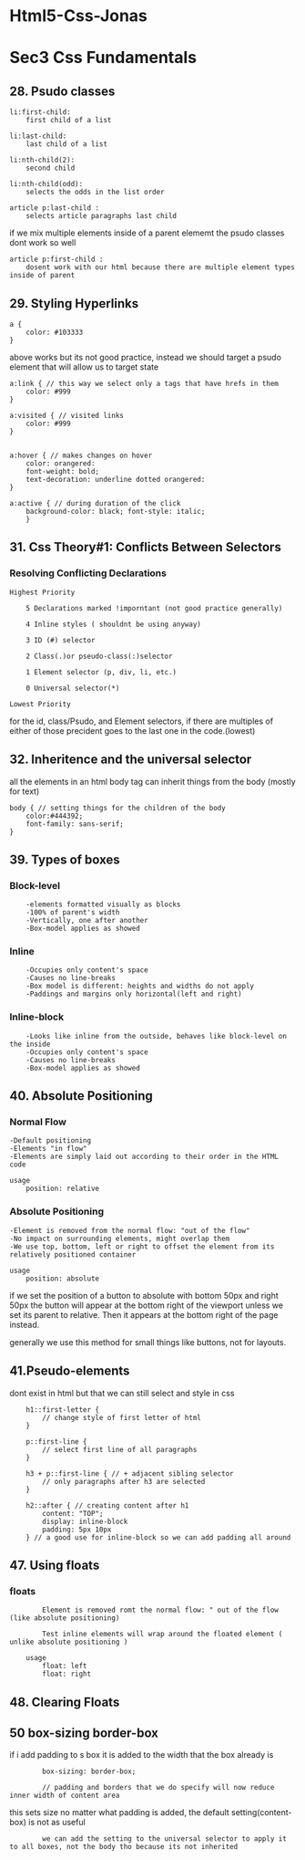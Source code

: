# Html5-Css-Jonas

# Sec3 Css Fundamentals

## 28. Psudo classes

    li:first-child:
        first child of a list

    li:last-child:
        last child of a list

    li:nth-child(2):
        second child

    li:nth-child(odd):
        selects the odds in the list order

    article p:last-child :
        selects article paragraphs last child

if we mix multiple elements inside of a parent elememt the psudo classes dont work so well

    article p:first-child :
        dosent work with our html because there are multiple element types inside of parent

## 29. Styling Hyperlinks

    a {
        color: #103333
    }

above works but its not good practice, instead we should target a psudo element that will allow us to target state

    a:link { // this way we select only a tags that have hrefs in them
        color: #999
    }

    a:visited { // visited links
        color: #999
    }


    a:hover { // makes changes on hover
        color: orangered:
        font-weight: bold;
        text-decoration: underline dotted orangered:
    }

    a:active { // during duration of the click
        background-color: black; font-style: italic;
        }

## 31. Css Theory#1: Conflicts Between Selectors

### Resolving Conflicting Declarations

    Highest Priority

        5 Declarations marked !imporntant (not good practice generally)

        4 Inline styles ( shouldnt be using anyway)

        3 ID (#) selector

        2 Class(.)or pseudo-class(:)selector

        1 Element selector (p, div, li, etc.)

        0 Universal selector(*)

    Lowest Priority

for the id, class/Psudo, and Element selectors, if there are multiples of either of those precident goes to the last one in the code.(lowest)

## 32. Inheritence and the universal selector

all the elements in an html body tag can inherit things from the body (mostly for text)

    body { // setting things for the children of the body
        color:#444392;
        font-family: sans-serif;
    }

## 39. Types of boxes

### Block-level

        -elements formatted visually as blocks
        -100% of parent's width
        -Vertically, one after another
        -Box-model applies as showed

### Inline

        -Occupies only content's space
        -Causes no line-breaks
        -Box model is different: heights and widths do not apply
        -Paddings and margins only horizontal(left and right)

### Inline-block

        -Looks like inline from the outside, behaves like block-level on the inside
        -Occupies only content's space
        -Causes no line-breaks
        -Box-model applies as showed

## 40. Absolute Positioning

### Normal Flow

    -Default positioning
    -Elements "in flow"
    -Elements are simply laid out according to their order in the HTML code

    usage
        position: relative

### Absolute Positioning

    -Element is removed from the normal flow: "out of the flow"
    -No impact on surrounding elements, might overlap them
    -We use top, bottom, left or right to offset the element from its relatively positioned container

    usage
        position: absolute

if we set the position of a button to absolute with bottom 50px and right 50px the button will appear at the bottom right of the viewport unless we set its parent to relative. Then it appears at the bottom right of the page instead.

generally we use this method for small things like buttons, not for layouts.

## 41.Pseudo-elements

dont exist in html but that we can still select and style in css

        h1::first-letter {
            // change style of first letter of html
        }

        p::first-line {
            // select first line of all paragraphs
        }

        h3 + p::first-line { // + adjacent sibling selector
            // only paragraphs after h3 are selected
        }

        h2::after { // creating content after h1
            content: "TOP";
            display: inline-block
            padding: 5px 10px
        } // a good use for inline-block so we can add padding all around

## 47. Using floats

### floats

            Element is removed romt the normal flow: " out of the flow (like absolute positioning)

            Test inline elements will wrap around the floated element ( unlike absolute positioning )

        usage
            float: left
            float: right

## 48. Clearing Floats

## 50 box-sizing border-box

if i add padding to s box it is added to the width that the box already is

            box-sizing: border-box;

            // padding and borders that we do specify will now reduce inner width of content area

this sets size no matter what padding is added, the default setting(content-box) is not as useful

            we can add the setting to the universal selector to apply it to all boxes, not the body tho because its not inherited
